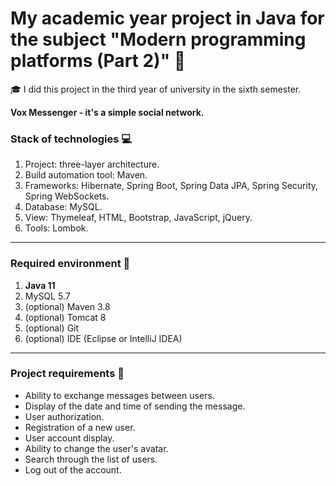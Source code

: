 # My academic year project in Java for the subject "Modern programming platforms (Part 2)" :incoming_envelope:

:mortar_board: I did this project in the third year of university in the sixth semester.

__Vox Messenger - it's a simple social network.__

### Stack of technologies :computer:

1. Project: three-layer architecture.
2. Build automation tool: Maven.
3. Frameworks: Hibernate, Spring Boot, Spring Data JPA, Spring Security, Spring WebSockets.
4. Database: MySQL.
5. View: Thymeleaf, HTML, Bootstrap, JavaScript, jQuery.
6. Tools: Lombok.

________________________________________________________________________________________________

### Required environment :wrench:

1. __Java 11__
2. MySQL 5.7
3. (optional) Maven 3.8
4. (optional) Tomcat 8
5. (optional) Git
6. (optional) IDE (Eclipse or IntelliJ IDEA)

________________________________________________________________________________________________

### Project requirements :paperclip:

- Ability to exchange messages between users.
- Display of the date and time of sending the message.
- User authorization.
- Registration of a new user.
- User account display.
- Ability to change the user's avatar.
- Search through the list of users.
- Log out of the account.
